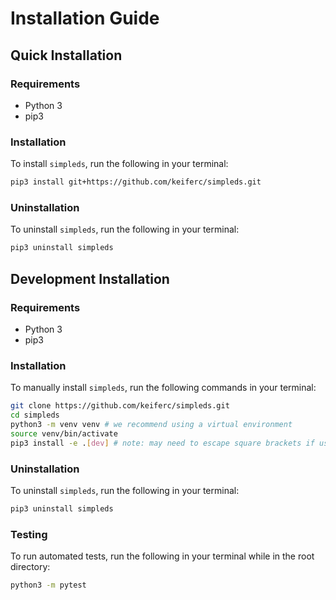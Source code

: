 # Installation Guide

## Quick Installation

### Requirements

- Python 3
- pip3

### Installation

To install `simpleds`, run the following in your terminal:

```bash
pip3 install git+https://github.com/keiferc/simpleds.git
```

### Uninstallation

To uninstall `simpleds`, run the following in your terminal: 

```bash
pip3 uninstall simpleds
```


## Development Installation

### Requirements

- Python 3
- pip3

### Installation

To manually install `simpleds`, run the following commands in your terminal:

```bash
git clone https://github.com/keiferc/simpleds.git
cd simpleds
python3 -m venv venv # we recommend using a virtual environment
source venv/bin/activate
pip3 install -e .[dev] # note: may need to escape square brackets if using zsh
```

### Uninstallation

To uninstall `simpleds`, run the following in your terminal:

```bash
pip3 uninstall simpleds
```

### Testing

To run automated tests, run the following in your terminal while in the root
directory:

```bash
python3 -m pytest
```
